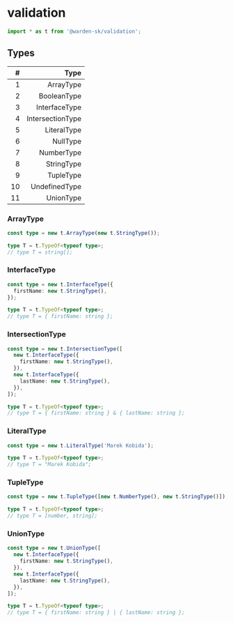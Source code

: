 # validation

```typescript
import * as t from '@warden-sk/validation';
```

## Types
| # | Type |
| ---: | ---: |
| 1 | ArrayType |
| 2 | BooleanType |
| 3 | InterfaceType |
| 4 | IntersectionType |
| 5 | LiteralType |
| 6 | NullType |
| 7 | NumberType |
| 8 | StringType |
| 9 | TupleType |
| 10 | UndefinedType |
| 11 | UnionType |

### ArrayType
```typescript
const type = new t.ArrayType(new t.StringType());

type T = t.TypeOf<typeof type>;
// type T = string[];
```

### InterfaceType
```typescript
const type = new t.InterfaceType({
  firstName: new t.StringType(),
});

type T = t.TypeOf<typeof type>;
// type T = { firstName: string };
```

### IntersectionType
```typescript
const type = new t.IntersectionType([
  new t.InterfaceType({
    firstName: new t.StringType(),
  }),
  new t.InterfaceType({
    lastName: new t.StringType(),
  }),
]);

type T = t.TypeOf<typeof type>;
// type T = { firstName: string } & { lastName: string };
```

### LiteralType
```typescript
const type = new t.LiteralType('Marek Kobida');

type T = t.TypeOf<typeof type>;
// type T = "Marek Kobida";
```

### TupleType
```typescript
const type = new t.TupleType([new t.NumberType(), new t.StringType()]);

type T = t.TypeOf<typeof type>;
// type T = [number, string];
```

### UnionType
```typescript
const type = new t.UnionType([
  new t.InterfaceType({
    firstName: new t.StringType(),
  }),
  new t.InterfaceType({
    lastName: new t.StringType(),
  }),
]);

type T = t.TypeOf<typeof type>;
// type T = { firstName: string } | { lastName: string };
```